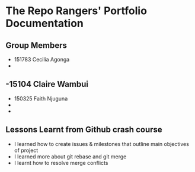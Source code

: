 # The Repo Rangers' Portfolio Documentation

## Group Members
- 151783 Cecilia Agonga
-
-15104 Claire Wambui
-
- 150325 Faith Njuguna
-
-

## Lessons Learnt from Github crash course
- I learned how to create issues & milestones that outline main objectives of project
- I learned more about git rebase and git merge
- I learnt how to resolve merge conflicts